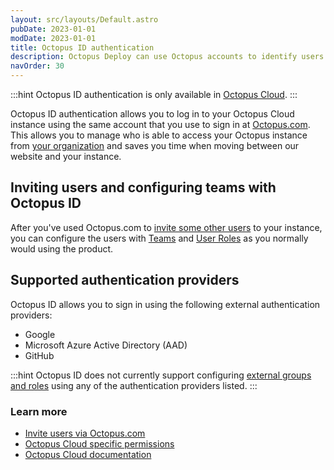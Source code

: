 ```yaml
---
layout: src/layouts/Default.astro
pubDate: 2023-01-01
modDate: 2023-01-01
title: Octopus ID authentication
description: Octopus Deploy can use Octopus accounts to identify users.
navOrder: 30
---
```


:::hint
Octopus ID authentication is only available in [Octopus Cloud](/docs/octopus-cloud/).
:::

Octopus ID authentication allows you to log in to your Octopus Cloud instance using the same account that you use to sign in at [Octopus.com](https://Octopus.com). This allows you to manage who is able to access your Octopus instance from [your organization](https://Octopus.com/organization/) and saves you time when moving between our website and your instance.

## Inviting users and configuring teams with Octopus ID

After you've used Octopus.com to [invite some other users](/docs/octopus-cloud/#OctopusCloud-Invitingusers) to your instance, you can configure the users with [Teams](/docs/security/users-and-teams/) and [User Roles](/docs/security/users-and-teams/user-roles/) as you normally would using the product.

## Supported authentication providers

Octopus ID allows you to sign in using the following external authentication providers:

- Google
- Microsoft Azure Active Directory (AAD)
- GitHub

:::hint
Octopus ID does not currently support configuring [external groups and roles](/docs/security/users-and-teams/external-groups-and-roles/) using any of the authentication providers listed.
:::

### Learn more

- [Invite users via Octopus.com](/docs/octopus-cloud/#OctopusCloud-Invitingusers)
- [Octopus Cloud specific permissions](/docs/octopus-cloud/permissions/)
- [Octopus Cloud documentation](/docs/octopus-cloud/)